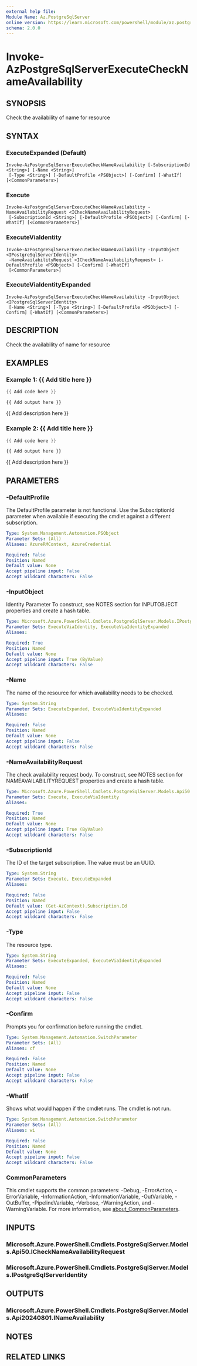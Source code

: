 ```yaml
---
external help file:
Module Name: Az.PostgreSqlServer
online version: https://learn.microsoft.com/powershell/module/az.postgresqlserver/invoke-azpostgresqlserverexecutechecknameavailability
schema: 2.0.0
---
```


# Invoke-AzPostgreSqlServerExecuteCheckNameAvailability

## SYNOPSIS
Check the availability of name for resource

## SYNTAX

### ExecuteExpanded (Default)
```
Invoke-AzPostgreSqlServerExecuteCheckNameAvailability [-SubscriptionId <String>] [-Name <String>]
 [-Type <String>] [-DefaultProfile <PSObject>] [-Confirm] [-WhatIf] [<CommonParameters>]
```

### Execute
```
Invoke-AzPostgreSqlServerExecuteCheckNameAvailability -NameAvailabilityRequest <ICheckNameAvailabilityRequest>
 [-SubscriptionId <String>] [-DefaultProfile <PSObject>] [-Confirm] [-WhatIf] [<CommonParameters>]
```

### ExecuteViaIdentity
```
Invoke-AzPostgreSqlServerExecuteCheckNameAvailability -InputObject <IPostgreSqlServerIdentity>
 -NameAvailabilityRequest <ICheckNameAvailabilityRequest> [-DefaultProfile <PSObject>] [-Confirm] [-WhatIf]
 [<CommonParameters>]
```

### ExecuteViaIdentityExpanded
```
Invoke-AzPostgreSqlServerExecuteCheckNameAvailability -InputObject <IPostgreSqlServerIdentity>
 [-Name <String>] [-Type <String>] [-DefaultProfile <PSObject>] [-Confirm] [-WhatIf] [<CommonParameters>]
```

## DESCRIPTION
Check the availability of name for resource

## EXAMPLES

### Example 1: {{ Add title here }}
```powershell
{{ Add code here }}
```

```output
{{ Add output here }}
```

{{ Add description here }}

### Example 2: {{ Add title here }}
```powershell
{{ Add code here }}
```

```output
{{ Add output here }}
```

{{ Add description here }}

## PARAMETERS

### -DefaultProfile
The DefaultProfile parameter is not functional.
Use the SubscriptionId parameter when available if executing the cmdlet against a different subscription.

```yaml
Type: System.Management.Automation.PSObject
Parameter Sets: (All)
Aliases: AzureRMContext, AzureCredential

Required: False
Position: Named
Default value: None
Accept pipeline input: False
Accept wildcard characters: False
```

### -InputObject
Identity Parameter
To construct, see NOTES section for INPUTOBJECT properties and create a hash table.

```yaml
Type: Microsoft.Azure.PowerShell.Cmdlets.PostgreSqlServer.Models.IPostgreSqlServerIdentity
Parameter Sets: ExecuteViaIdentity, ExecuteViaIdentityExpanded
Aliases:

Required: True
Position: Named
Default value: None
Accept pipeline input: True (ByValue)
Accept wildcard characters: False
```

### -Name
The name of the resource for which availability needs to be checked.

```yaml
Type: System.String
Parameter Sets: ExecuteExpanded, ExecuteViaIdentityExpanded
Aliases:

Required: False
Position: Named
Default value: None
Accept pipeline input: False
Accept wildcard characters: False
```

### -NameAvailabilityRequest
The check availability request body.
To construct, see NOTES section for NAMEAVAILABILITYREQUEST properties and create a hash table.

```yaml
Type: Microsoft.Azure.PowerShell.Cmdlets.PostgreSqlServer.Models.Api50.ICheckNameAvailabilityRequest
Parameter Sets: Execute, ExecuteViaIdentity
Aliases:

Required: True
Position: Named
Default value: None
Accept pipeline input: True (ByValue)
Accept wildcard characters: False
```

### -SubscriptionId
The ID of the target subscription.
The value must be an UUID.

```yaml
Type: System.String
Parameter Sets: Execute, ExecuteExpanded
Aliases:

Required: False
Position: Named
Default value: (Get-AzContext).Subscription.Id
Accept pipeline input: False
Accept wildcard characters: False
```

### -Type
The resource type.

```yaml
Type: System.String
Parameter Sets: ExecuteExpanded, ExecuteViaIdentityExpanded
Aliases:

Required: False
Position: Named
Default value: None
Accept pipeline input: False
Accept wildcard characters: False
```

### -Confirm
Prompts you for confirmation before running the cmdlet.

```yaml
Type: System.Management.Automation.SwitchParameter
Parameter Sets: (All)
Aliases: cf

Required: False
Position: Named
Default value: None
Accept pipeline input: False
Accept wildcard characters: False
```

### -WhatIf
Shows what would happen if the cmdlet runs.
The cmdlet is not run.

```yaml
Type: System.Management.Automation.SwitchParameter
Parameter Sets: (All)
Aliases: wi

Required: False
Position: Named
Default value: None
Accept pipeline input: False
Accept wildcard characters: False
```

### CommonParameters
This cmdlet supports the common parameters: -Debug, -ErrorAction, -ErrorVariable, -InformationAction, -InformationVariable, -OutVariable, -OutBuffer, -PipelineVariable, -Verbose, -WarningAction, and -WarningVariable. For more information, see [about_CommonParameters](http://go.microsoft.com/fwlink/?LinkID=113216).

## INPUTS

### Microsoft.Azure.PowerShell.Cmdlets.PostgreSqlServer.Models.Api50.ICheckNameAvailabilityRequest

### Microsoft.Azure.PowerShell.Cmdlets.PostgreSqlServer.Models.IPostgreSqlServerIdentity

## OUTPUTS

### Microsoft.Azure.PowerShell.Cmdlets.PostgreSqlServer.Models.Api20240801.INameAvailability

## NOTES

## RELATED LINKS

